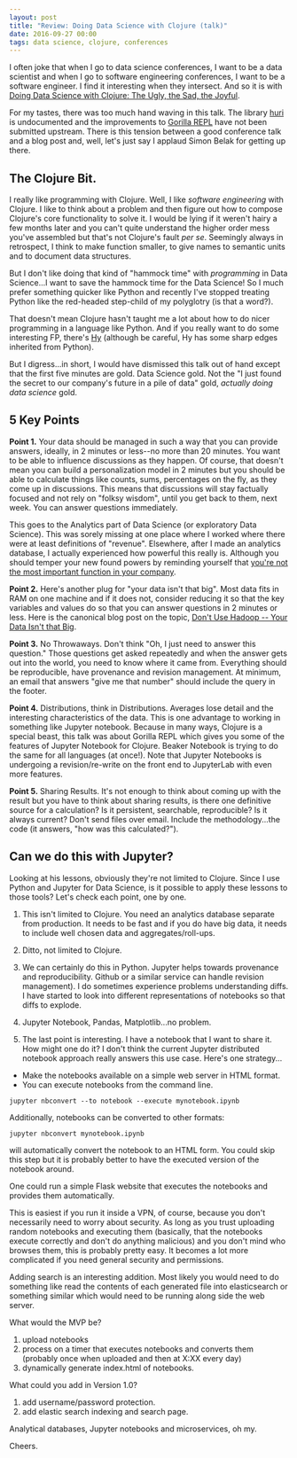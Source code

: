 ```yaml
---
layout: post
title: "Review: Doing Data Science with Clojure (talk)"
date: 2016-09-27 00:00
tags: data science, clojure, conferences
---
```

I often joke that when I go to data science conferences, I want to be a data scientist and when I go to software engineering conferences, I want to be a software engineer. I find it interesting when they intersect. And so it is with [Doing Data Science with Clojure: The Ugly, the Sad, the Joyful](https://www.youtube.com/watch?v=PSTSO8K80U4).

For my tastes, there was too much hand waving in this talk. The library [huri](http://github.com/sbelak/huri) is undocumented and the improvements to [Gorilla REPL](http://gorilla-repl.org) have not been submitted upstream. There is this tension between a good conference talk and a blog post and, well, let's just say I applaud Simon Belak for getting up there.

## The Clojure Bit.

I really like programming with Clojure. Well, I like *software engineering* with Clojure. I like to think about a problem and then figure out how to compose Clojure's core functionality to solve it. I would be lying if it weren't hairy a few months later and you can't quite understand the higher order mess you've assembled but that's not Clojure's fault *per se*. Seemingly always in retrospect, I think to make function smaller, to give names to semantic units and to document data structures.

But I don't like doing that kind of "hammock time" with *programming* in Data Science...I want to save the hammock time for the Data Science! So I much prefer something quicker like Python and recently I've stopped treating Python like the red-headed step-child of my polyglotry (is that a word?).

That doesn't mean Clojure hasn't taught me a lot about how to do nicer programming in a language like Python. And if you really want to do some interesting FP, there's [Hy](https://github.com/hylang/hy) (although be careful, Hy has some sharp edges inherited from Python).

But I digress...in short, I would have dismissed this talk out of hand except that the first five minutes are gold. Data Science gold. Not the "I just found the secret to our company's future in a pile of data" gold, *actually doing data science* gold.

## 5 Key Points

**Point 1.** Your data should be managed in such a way that you can provide answers, ideally, in 2 minutes or less--no more than 20 minutes. You want to be able to influence discussions as they happen. Of course, that doesn't mean you can build a personalization model in 2 minutes but you should be able to calculate things like counts, sums, percentages on the fly, as they come up in discussions. This means that discussions will stay factually focused and not rely on "folksy wisdom", until you get back to them, next week. You can answer questions immediately.

  This goes to the Analytics part of Data Science (or exploratory Data Science). This was sorely missing at one place where I worked where there were at least  definitions of "revenue". Elsewhere, after I made an analytics database, I actually experienced how powerful this really is. Although you should temper your new found powers by reminding yourself that [you're not the most important function in your company](http://analyticsmadeskeezy.com/2012/11/05/check-yo-self-5-things-you-should-know-about-data-science-author-note/).

**Point 2.** Here's another plug for "your data isn't that big". Most data fits in RAM on one machine and if it does not, consider reducing it so that the key variables and values do so that you can answer questions in 2 minutes or less. Here is the canonical blog post on the topic, [Don't Use Hadoop -- Your Data Isn't that Big](https://www.chrisstucchio.com/blog/2013/hadoop_hatred.html).

**Point 3.** No Throwaways. Don't think "Oh, I just need to answer this question." Those questions get asked repeatedly and when the answer gets out into the world, you need to know where it came from. Everything should be reproducible, have provenance and revision management. At minimum, an email that answers "give me that number" should include the query in the footer.

**Point 4.** Distributions, think in Distributions. Averages lose detail and the interesting characteristics of the data. This is one advantage to working in something like Jupyter notebook. Because in many ways, Clojure is a special beast, this talk was about Gorilla REPL which gives you some of the features of Jupyter Notebook for Clojure. Beaker Notebook is trying to do the same for all languages (at once!). Note that Jupyter Notebooks is undergoing a revision/re-write on the front end to JupyterLab with even more features.

**Point 5.** Sharing Results. It's not enough to think about coming up with the result but you have to think about sharing results, is there one definitive source for a calculation? Is it persistent, searchable, reproducible? Is it always current? Don't send files over email. Include the methodology...the code (it answers, "how was this calculated?").

## Can we do this with Jupyter?

Looking at his lessons, obviously they're not limited to Clojure. Since I use Python and Jupyter for Data Science, is it possible to apply these lessons to those tools? Let's check each point, one by one.

1. This isn't limited to Clojure. You need an analytics database separate from production. It needs to be fast and if you do have big data, it needs to include well chosen data and aggregates/roll-ups.

2. Ditto, not limited to Clojure.

3. We can certainly do this in Python. Jupyter helps towards provenance and reproducibility. Github or a similar service can handle revision management). I do sometimes experience problems understanding diffs. I have started to look into different representations of notebooks so that diffs to explode.

4. Jupyter Notebook, Pandas, Matplotlib...no problem.

5. The last point is interesting. I have a notebook that I want to share it. How might one do it? I don't think the current Jupyter distributed notebook approach really answers this use case. Here's one strategy...

* Make the notebooks available on a simple web server in HTML format.
* You can execute notebooks from the command line.

```
jupyter nbconvert --to notebook --execute mynotebook.ipynb
```
Additionally, notebooks can be converted to other formats:

```
jupyter nbconvert mynotebook.ipynb
```

will automatically convert the notebook to an HTML form. You could skip this step but it is probably better to have the executed version of the notebook around.

One could run a simple Flask website that executes the notebooks and provides them automatically.

This is easiest if you run it inside a VPN, of course, because you don't necessarily need to worry about security. As long as you trust uploading random notebooks and executing them (basically, that the notebooks execute correctly and don't do anything malicious) and you don't mind who browses them, this is probably pretty easy. It becomes a lot more complicated if you need general security and permissions.

Adding search is an interesting addition. Most likely you would need to do something like read the contents of each generated file into elasticsearch or something similar which would need to be running along side the web server.

What would the MVP be?

1. upload notebooks
2. process on a timer that executes notebooks and converts them (probably once when uploaded and then at X:XX every day)
3. dynamically generate index.html of notebooks.

What could you add in Version 1.0?

1. add username/password protection.
2. add elastic search indexing and search page.

Analytical databases, Jupyter notebooks and microservices, oh my.

Cheers.
